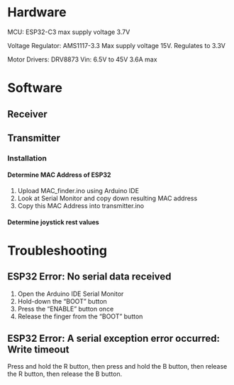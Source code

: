 # Hardware
MCU: ESP32-C3
max supply voltage 3.7V

Voltage Regulator: AMS1117-3.3
Max supply voltage 15V. Regulates to 3.3V

Motor Drivers: DRV8873
Vin: 6.5V to 45V
3.6A max

# Software
## Receiver

## Transmitter
### Installation
#### Determine MAC Address of ESP32
1. Upload MAC_finder.ino using Arduino IDE
2. Look at Serial Monitor and copy down resulting MAC address
3. Copy this MAC Address into transmitter.ino

#### Determine joystick rest values



# Troubleshooting
## ESP32 Error: No serial data received

1. Open the Arduino IDE Serial Monitor
2. Hold-down the “BOOT” button
3. Press the “ENABLE” button once
4. Release the finger from the “BOOT” button


## ESP32 Error: A serial exception error occurred: Write timeout
 Press and hold the R button, then press and hold the B button, then release the R button, then release the B button.

